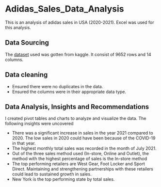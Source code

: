 # Adidas_Sales_Data_Analysis
This is an analysis of adidas sales in USA (2020-2021). Excel was used for this analysis.
## Data Sourcing 
The [dataset](https://www.kaggle.com/datasets/heemalichaudhari/adidas-sales-dataset) used was gotten from kaggle. It consist of 9652 rows and 14 columns.
## Data cleaning 
* Ensured there were no duplicates in the data.
* Ensured the columns were in their appropriate data type.
## Data Analysis, Insights and Recommendations 
I created pivot tables and charts to analyze and visualize the data.
The following insights were uncovered 
* There was a significant increase in sales in the year 2021 compared to 2020. The low sales in 2020 could have been because of the COVID-19 in that year.
* The highest monthly total sales was recorded in the month of July 2021.
* Out of the three sales method used (In-store, Online and Outlet), the method with the highest percentage of sales is the In-store method
* The top performing retailers are West Gear, Foot Locker and Sport Direct. Maintaining and strengthening partnerships with these retailers could lead to sustained growth in sales.
* New York is the top performing state by total sales.
